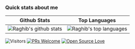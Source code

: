 ### Quick stats about me
| Github Stats | Top Languages |
| --- | --- |
| ![Raghib's github stats](https://github-readme-stats.vercel.app/api?username=oyeraghib&show_icons=true&title_color=f6c32c&icon_color=f6c32c&text_color=9f9f9f&bg_color=151515&count_private=true) | ![Raghib's top languages](https://github-readme-stats.vercel.app/api/top-langs/?username=oyeraghib&show_icons=true&title_color=f6c32c&icon_color=f6c32c&text_color=9f9f9f&bg_color=151515&count_private=true&layout=compact) |




![Visitors](https://visitor-badge.glitch.me/badge?page_id=oyeraghib) [![PRs Welcome](https://img.shields.io/badge/PRs-welcome-brightgreen.svg?style=flat&logo=github)](https://github.com/oyeraghib) [![Open Source Love](https://badges.frapsoft.com/os/v2/open-source.svg?v=103)](https://github.com/oyeraghib)
